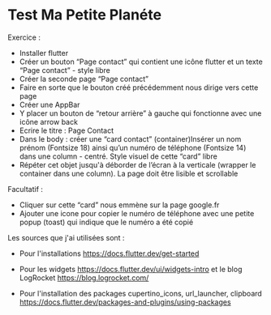 # Test Ma Petite Planéte

Exercice :
 - Installer flutter
 - Créer un bouton “Page contact” qui contient une icône flutter et un texte “Page contact” - style libre
 - Créer la seconde page “Page contact”
 - Faire en sorte que le bouton créé précédemment nous dirige vers cette page
 - Créer une AppBar
 - Y placer un bouton de “retour arrière” à gauche qui fonctionne avec une icône arrow back
 - Ecrire le titre : Page Contact
 - Dans le body : créer une “card contact” (container)Insérer un nom prénom (Fontsize 18) ainsi qu’un numéro de téléphone (Fontsize 14) dans une column - centré. Style visuel de cette “card” libre
 - Répéter cet objet jusqu'à déborder de l’écran à la verticale (wrapper le container dans une column). La page doit être lisible et scrollable

Facultatif : 
- Cliquer sur cette “card” nous emmène sur la page google.fr
- Ajouter une icone pour copier le numéro de téléphone avec une petite popup (toast) qui indique que le numéro a été copié

Les sources que j'ai utilisées sont :

  - Pour l'installations https://docs.flutter.dev/get-started

  - Pour les widgets https://docs.flutter.dev/ui/widgets-intro et le blog LogRocket https://blog.logrocket.com/

  - Pour l'installation des packages cupertino_icons, url_launcher, clipboard https://docs.flutter.dev/packages-and-plugins/using-packages
